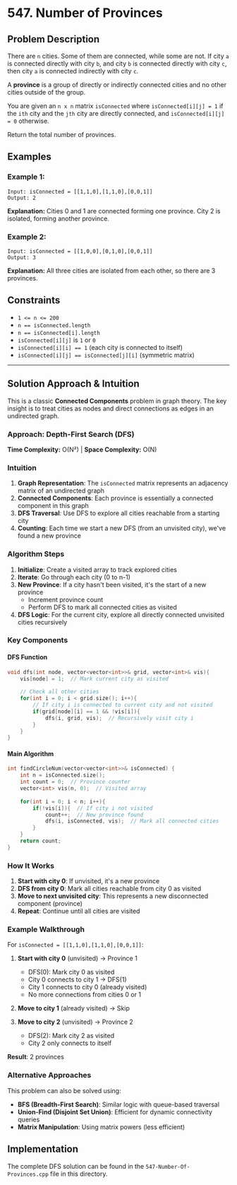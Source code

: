 # 547. Number of Provinces

## Problem Description

There are `n` cities. Some of them are connected, while some are not. If city `a` is connected directly with city `b`, and city `b` is connected directly with city `c`, then city `a` is connected indirectly with city `c`.

A **province** is a group of directly or indirectly connected cities and no other cities outside of the group.

You are given an `n x n` matrix `isConnected` where `isConnected[i][j] = 1` if the `ith` city and the `jth` city are directly connected, and `isConnected[i][j] = 0` otherwise.

Return the total number of provinces.

## Examples

### Example 1:
```
Input: isConnected = [[1,1,0],[1,1,0],[0,0,1]]
Output: 2
```
**Explanation:** Cities 0 and 1 are connected forming one province. City 2 is isolated, forming another province.

### Example 2:
```
Input: isConnected = [[1,0,0],[0,1,0],[0,0,1]]
Output: 3
```
**Explanation:** All three cities are isolated from each other, so there are 3 provinces.

## Constraints

- `1 <= n <= 200`
- `n == isConnected.length`
- `n == isConnected[i].length`
- `isConnected[i][j]` is `1` or `0`
- `isConnected[i][i] == 1` (each city is connected to itself)
- `isConnected[i][j] == isConnected[j][i]` (symmetric matrix)

---

## Solution Approach & Intuition

This is a classic **Connected Components** problem in graph theory. The key insight is to treat cities as nodes and direct connections as edges in an undirected graph.

### Approach: Depth-First Search (DFS)
**Time Complexity:** O(N²) | **Space Complexity:** O(N)

### Intuition

1. **Graph Representation**: The `isConnected` matrix represents an adjacency matrix of an undirected graph
2. **Connected Components**: Each province is essentially a connected component in this graph
3. **DFS Traversal**: Use DFS to explore all cities reachable from a starting city
4. **Counting**: Each time we start a new DFS (from an unvisited city), we've found a new province

### Algorithm Steps

1. **Initialize**: Create a visited array to track explored cities
2. **Iterate**: Go through each city (0 to n-1)
3. **New Province**: If a city hasn't been visited, it's the start of a new province
   - Increment province count
   - Perform DFS to mark all connected cities as visited
4. **DFS Logic**: For the current city, explore all directly connected unvisited cities recursively

### Key Components

#### DFS Function
```cpp
void dfs(int node, vector<vector<int>>& grid, vector<int>& vis){
    vis[node] = 1;  // Mark current city as visited
    
    // Check all other cities
    for(int i = 0; i < grid.size(); i++){
        // If city i is connected to current city and not visited
        if(grid[node][i] == 1 && !vis[i]){
            dfs(i, grid, vis);  // Recursively visit city i
        }
    }
}
```

#### Main Algorithm
```cpp
int findCircleNum(vector<vector<int>>& isConnected) {
    int n = isConnected.size();
    int count = 0;  // Province counter
    vector<int> vis(n, 0);  // Visited array
    
    for(int i = 0; i < n; i++){
        if(!vis[i]){  // If city i not visited
            count++;  // New province found
            dfs(i, isConnected, vis);  // Mark all connected cities
        }
    }
    return count;
}
```

### How It Works

1. **Start with city 0**: If unvisited, it's a new province
2. **DFS from city 0**: Mark all cities reachable from city 0 as visited
3. **Move to next unvisited city**: This represents a new disconnected component (province)
4. **Repeat**: Continue until all cities are visited

### Example Walkthrough

For `isConnected = [[1,1,0],[1,1,0],[0,0,1]]`:

1. **Start with city 0** (unvisited) → Province 1
   - DFS(0): Mark city 0 as visited
   - City 0 connects to city 1 → DFS(1)
   - City 1 connects to city 0 (already visited)
   - No more connections from cities 0 or 1

2. **Move to city 1** (already visited) → Skip

3. **Move to city 2** (unvisited) → Province 2
   - DFS(2): Mark city 2 as visited
   - City 2 only connects to itself

**Result**: 2 provinces

### Alternative Approaches

This problem can also be solved using:
- **BFS (Breadth-First Search)**: Similar logic with queue-based traversal
- **Union-Find (Disjoint Set Union)**: Efficient for dynamic connectivity queries
- **Matrix Manipulation**: Using matrix powers (less efficient)

## Implementation

The complete DFS solution can be found in the `547-Number-Of-Provinces.cpp` file in this directory.